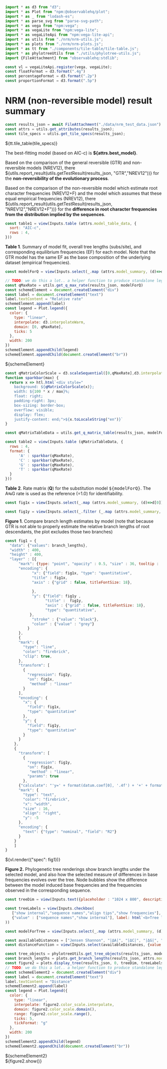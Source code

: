 ```js
import * as d3 from "d3";
import * as Plot from "npm:@observablehq/plot";
import * as _ from "lodash-es";
import * as parse_svg from "parse-svg-path";
import * as vega from "npm:vega";
import * as vegaLite from "npm:vega-lite";
import * as vegaLiteApi from "npm:vega-lite-api";
import * as utils from "./nrm/nrm-utils.js";
import * as plots from "./nrm/nrm-plots.js";
import * as tt from "./components/tile-table/tile-table.js";
import * as phylotreeUtils from "./utils/phylotree-utils.js";
import {FileAttachment} from "observablehq:stdlib";
```

```js
const vl = vegaLiteApi.register(vega, vegaLite);
const floatFormat = d3.format(".4g")
const percentageFormat = d3.format(".2p")
const proportionFormat = d3.format(".5p")
```

# NRM (non-reversible model) result summary

```js
const results_json = await FileAttachment("./data/nrm_test_data.json").json();
const attrs = utils.get_attributes(results_json);
const tile_specs = utils.get_tile_specs(results_json);
```

<div>${tt.tile_table(tile_specs)}</div>

The best-fitting model (based on AIC-c) is **${attrs.best_model}**. 

Based on the comparison of the general reversible (GTR) and non-reversible models (NREV12), there ${utils.report_result(utils.getTestResult(results_json, "GTR","NREV12"))} for the <b>non-reversibility of the evolutionary process</b>.

Based on the comparison of the non-reversible model which estimate root character frequencies (NREV12+F) and the model which assumes that these equal empirical frequencies (NREV12), there ${utils.report_result(utils.getTestResult(results_json, "NREV12","NREV12+F"))} for the <b>difference in root character frequencies from the distribution implied by the sequences</b>.

```js
const table1 = view(Inputs.table (attrs.model_table_data, {
  sort: "AIC-c",
  rows : 4,
}))
```

**Table 1**. Summary of model fit, overall tree lengths (subs/site), and corresponding equilibrium frequencies (EF) for each model. Note that the GTR model has the same EF as the base composition of the underlying dataset (empirical frequencies).

```js
const modelForQ = view(Inputs.select(_.map (attrs.model_summary, (d)=>d[0]), {value: "NREV12", label: "Substitution model"}))
```

```js
// TODO: we do this a lot.. a helper function to produce standalone legends?
const qMaxRate = utils.get_q_max_rate(results_json, modelForQ)
const schemeElement = document.createElement("div")
const label = document.createElement("text")
label.textContent = "Relative rate"
schemeElement.append(label)
const legend = Plot.legend({
  color: {
    type: "linear",
    interpolate: d3.interpolateWarm,
    domain: [0, qMaxRate],
    ticks: 5
  },
  width: 200
})
schemeElement.appendChild(legend)
schemeElement.appendChild(document.createElement("br"))
```
<div>${schemeElement}</div>


```js
const qMatrixColorScale = d3.scaleSequential([0,qMaxRate],d3.interpolateWarm)
function sparkbar(max) {
  return x => htl.html`<div style="
    background: ${qMatrixColorScale(x)};
    width: ${100 * x / max}%;
    float: right;
    padding-right: 3px;
    box-sizing: border-box;
    overflow: visible;
    display: flex;
    justify-content: end;">${x.toLocaleString("en")}`
}

const qMatrixTableData = utils.get_q_matrix_table(results_json, modelForQ)
```

```js
const table2 = view(Inputs.table (qMatrixTableData, {
  rows : 4,
  format: {
      'A' : sparkbar(qMaxRate),
      'C' : sparkbar(qMaxRate),
      'G' : sparkbar(qMaxRate),
      'T' : sparkbar(qMaxRate)
  }
}))
```

**Table 2**. Rate matrix (**Q**) for the substitution model <tt>${modelForQ}</tt>. The A&lrarr;G rate is used as the reference (=1.0) for identifiability.

```js
const fig1x = view(Inputs.select(_.map (attrs.model_summary, (d)=>d[0]), {value: attrs.best_model, label: "x"}))
```

```js
const fig1y = view(Inputs.select(_.filter (_.map (attrs.model_summary, (d)=>d[0]), (d)=>d!=fig1x), {value: "GTR", label: "y"}))
```

**Figure 1**. Compare branch length estimates by model (note that because GTR is not able to properly estimate the relative branch lengths of root descendants, the plot excludes those two branches)

```js
const fig1 = {
  "data": {"values": branch_lengths},
  "width" : 400,
  "height" : 400,
  "layer" : [{
      "mark": {type: "point", "opacity" : 0.5, "size" : 36, tooltip :  {"content": "data"}, filled : true, clip : true},
      "encoding": {
            "x": {"field": fig1x, "type": "quantitative", 
            "title" : fig1x,
            "axis" : {"grid" : false, titleFontSize: 18},
           
            },
            "y": {"field": fig1y ,
                  "title" :  fig1y,
                  "axis" : {"grid" : false, titleFontSize: 18},
                  "type": "quantitative",
           },
            "stroke" : {"value": "black"},
            "color" : {"value" : "grey"}
          }  
      },
      {
      "mark": {
        "type": "line",
        "color": "firebrick",
        "clip": true,
      },
      "transform": [
        {
          "regression": fig1y,
          "on": fig1x,
           "method" : "linear"
        }
      ],
      "encoding": {
        "x": {
          "field": fig1x,
          "type": "quantitative"
        },
        "y": {
          "field": fig1y,
          "type": "quantitative"
        }
      }
    },
    {
      "transform": [
        {
          "regression": fig1y,
          "on": fig1x,
           "method" : "linear",
          "params": true
        },
      {"calculate": "'y=' + format(datum.coef[0], '.4f') + '+' + format(datum.coef[1], '.4f') + 'x; R²: '+format(datum.rSquared, '.2f')", "as": "R2"}      ],
      "mark": {
        "type": "text",
        "color": "firebrick",
        "x": "width",
        "size" : 16,
        "align": "right",
        "y": -5
      },
      "encoding": {
        "text": {"type": "nominal", "field": "R2"}
      }
    }
    ]
}
```
<div>${vl.render({"spec": fig1})}</div>

**Figure 2.** Phylogenetic tree renderings show branch lengths under the selected model, and also how the selected measure of differences in base frequencies evolves over the tree. Node bubbles show the difference between the model induced base frequencies and the frequencies observed in the corresponding sequence.

```js
const treeDim = view(Inputs.text({placeholder : "1024 x 800", description: "Tree dimension (height x width in pixels), leave blank to auto-scale", submit: "Resize"}))
```

```js
const treeLabels = view(Inputs.checkbox(
   ["show internal","sequence names","align tips","show frequencies"],
   {"value" : ["sequence names","show internal"], label: html`<b>Tree labels</b>` }
))
```

```js
const modelForTree = view(Inputs.select(_.map (attrs.model_summary, (d)=>d[0]), {value: attrs.best_model, label: "Substitution model"}))
```

```js
const availableDistances = ["Jensen Shannon", "|ΔA|", "|ΔC|", "|ΔG|", "|ΔT|"]
const distanceFunction = view(Inputs.select(availableDistances, {value: "Jensen Shannon", label: "Distance"}))
```

```js
const tree_objects = phylotreeUtils.get_tree_objects(results_json, modelForTree);
const branch_lengths = plots.get_branch_lengths(results_json, attrs.model_summary, tree_objects);
const figure2 = plots.display_tree(results_json, 0, treeDim, treeLabels, tree_objects, availableDistances, distanceFunction, modelForTree)
// TODO: we do this a lot.. a helper function to produce standalone legends?
const schemeElement2 = document.createElement("div")
const label = document.createElement("text")
label.textContent = "Distance"
schemeElement2.append(label)
const legend = Plot.legend({
  color: {
    type: "linear",
    interpolate: figure2.color_scale.interpolate,
    domain: figure2.color_scale.domain(),
    range: figure2.color_scale.range(),
    ticks: 5,
    tickFormat: "g"
  },
  width: 200
})
schemeElement2.appendChild(legend)
schemeElement2.appendChild(document.createElement("br"))
```
<div>${schemeElement2}</div>
<link rel=stylesheet href='https://cdn.jsdelivr.net/npm/phylotree@0.1/phylotree.css'>
<div id="tree_container">${figure2.show()}</div>
